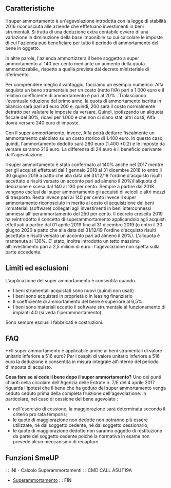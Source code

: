 ## Caratteristiche

Il super ammortamento è un'agevolazione introdotta con la legge di stabilità 2016 riconosciuta alle aziende che efffetuano investimenti in beni strumentali.
Si tratta di una deduzione extra contabile ovvero di una variazione in diminuzione della base imponibile su cui calcolare le imposte di cui l'azienda può beneficiare per tutto il periodo di ammortamento del bene in oggetto.

In altre parole, l'azienda ammortizzerà il bene soggetto a super ammortamento al 140 per cento mediante un aumento della quota ammortizzabile_ rispetto a quella prevista dal decreto ministeriale di riferimento.

Per comprendere meglio il vantaggio, facciamo un esempio numerico.
Alfa acquista un bene strumentale per un costo (netto IVA) pari a 1.000 euro e il relativo coefficiente di ammortamento è pari al 20% .
Tralasciando l'eventuale riduzione del primo anno, la quota di ammortamento iscritta in bilancio sarà pari ad euro 200 e, quindi, 200 sarà il costo normalmente detratto per valutare le imposte da versare. Quindi, ipotizzando un aliquota fiscale del 30%, ricavi per 1.000 e che non ci siano stati altri costi, Alfa dovrà versare 240 euro di imposte.

Con il super ammortamento, invece, Alfa potrà dedurre fiscalmente un ammortamento calcolato su un costo storico di 1.400 euro. In questo caso, quindi, l'ammortamento dedotto sarà 280 euro  (1.400 *0,2) e le imposte da versare saranno 216 euro.
La differenza di 24 euro è il beneficio derivante dall'agevolazione.

Il super ammortamento è stato confermato al 140% anche nel 2017 mentre per gli acquisti effettuati dal 1 gennaio 2018 al 31 dicembre 2018 (o entro il 30 giugno 2019 a patto che alla data del 31/12/18 l'ordine d'acquisto risulti accettato e risulti versato un acconto pari ad almeno il 20%)l'aliquota di deduzione è scesa dal 140 al 130 per cento. Sempre a partire dal 2018 vengono esclusi dal super ammortamento gli acquisti di veicoli e altri mezzi di trasporto.
Resta invece pari al 140 per cento invece il super ammortamento riconosciuto in merito al costo di acquisizione dei beni immateriali (software) collegati agli investimenti in beni interconnessi ammessi all'iperammortamento del 250 per cento.
Il decreto crescita 2019 ha reintrodotto il concetto di superammortamento applicandolo agli acquisti effettuati a partire dal 01 aprile 2019 fino al 31 dicembre 2019 (o entro il 30 giugno 2020 a patto che alla data del 31/12/19 l'ordine d'acquisto risulti accettato e risulti versato un acconto pari ad almeno il 20%). L'aliquota è mantenuta al 130%. E' stato, inoltre introdotto un tetto massimo all'investimento pari a 2,5 milioni di euro :  l'agevolazione non spetta sulla parte eccedente.



## Limiti ed esclusioni

L'applicazione del super ammortamento è consentita quando.
* I beni strumentali acquistati sono nuovi (quindi non usati)
* I beni sono acquistati in proprietà o in leasing finanziario
* Il coefficiente di ammortamento del bene è superiore al 6,5%
* I beni sono materiali eccetto il software strumentale al funzionamento di impianti 4.0 (si veda l'iperammortamento)

Sono sempre esclusi i fabbricati e costruzioni.

## FAQ
**Il super ammortamento è applicabile anche ai beni strumentali di valore unitario inferiore a 516 euro?
Per i cespiti di valore unitario inferiore a 516 euro la deduzione è consentita in misura integrale all'interno del periodo d'imposta di acquisto.

**Cosa fare se si cede il bene dopo il super ammortamento?**
Uno dei punti chiariti nella circolare dell'Agenzia delle Entrate n. 7/E del 4 aprile 2017 riguarda l'ipotesi che il bene che ha goduto del super ammortamento venga ceduto ceduto prima della completa fruizione dell'agevolazione.  In particolare, nel caso di cessione del bene agevolato : 
 * nell'esercizio di cessione, la maggiorazione sarà determinata secondo il criterio pro rata temporis;
 * le quote di maggiorazione non dedotte non potranno più essere utilizzate, né dal soggetto cedente, né dal soggetto cessionario;
 * le quote di maggiorazione dedotte non saranno oggetto di restituzione da parte del soggetto cedente poiché la normativa in esame non prevede alcun meccanismo di recapture.


## Funzioni SmeUP
 :  : INI - Calcolo Superammortamenti
 :  : CMD CALL A5UT19A
- [Superammortamento](Sorgenti/MB/DOC_OGG/P_A5UT19)
 :  : FIN
